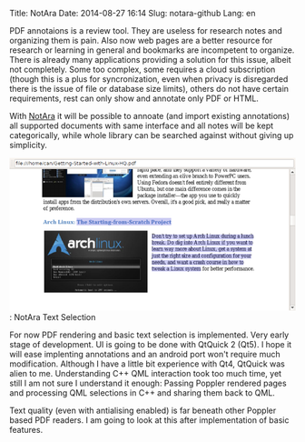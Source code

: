 Title: NotAra
Date: 2014-08-27 16:14
Slug: notara-github
Lang: en

PDF annotaions is a review tool. They are useless for research notes and organizing them is pain. Also now web pages are a better resource for research or learning in general and bookmarks are incompetent to organize. There is already many applications providing a solution for this issue, albeit not completely. Some too complex, some requires a cloud subscription (though this is a plus for syncronization, even when privacy is disregarded there is the issue of file or database size limits), others do not have certain requirements, rest can only show and annotate only PDF or HTML.

With [NotAra](https://github.com/c6parmak/NotAra) it will be possible to annoate (and import existing annotations) all supported documents with same interface and all notes will be kept categorically, while whole library can be searched against without giving up simplicity.

![NotAra text selection](static/notara-textselection.png)
: NotAra Text Selection

For now PDF rendering and basic text selection is implemented. Very early stage of development. UI is going to be done with QtQuick 2 (Qt5). I hope it will ease implenting annotations and an android port won't require much modification. Although I have a little bit experience with Qt4, QtQuick was alien to me. Understanding C++ QML interaction took too much time, yet still I am not sure I understand it enough: Passing Poppler rendered pages and processing QML selections in C++ and sharing them back to QML.

Text quality (even with antialising enabled) is far beneath other Poppler based PDF readers. I am going to look at this after implementation of basic features.

